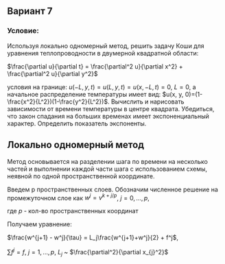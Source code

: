 ## Вариант 7

### Условие:
Используя локально одномерный метод, решить задачу Коши для уравнения теплопроводности в двумерной квадратной области: 

$\frac{\partial u}{\partial t} = \frac{\partial^2 u}{\partial x^2} + \frac{\partial^2 u}{\partial y^2}$

условия на границе: $u(-L, y, t) = u(L, y, t) = u(x, -L, t) = 0$, $L=0$,
а начальное распределение температуры имеет вид: $u(x, y, 0)=(1-\frac{x^2}{L^2})(1-\frac{y^2}{L^2})$.
Вычислить и нарисовать зависимости от времени температуры в центре квадрата. Убедиться, что закон спадания
на больших временах имеет экспоненциальный характер. Определить показатель экспоненты.

## Локально одномерный метод
Метод основывается на разделении шага по времени на несколько частей и выполнении каждой
части шага с использованием схемы, неявной по одной пространственной координате.

Введем p пространственных слоев. Обозначим численное решение на промежуточном слое
как $w^j = v^{k + j/p}$, $j=0,...,p$,

где $p$ - кол-во пространственных координат

Получаем уравнение:

$\frac{w^{j+1} - w^j}{\tau} = L_j\frac{w^{j+1}+w^j}{2} + f^j$, 

$\sum{f^j}=f$, $j=1,...,p$, $L_j$ ~ $\frac{\partial^2}{\partial x_{j}^2}$